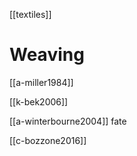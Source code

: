 [[textiles]]
# Weaving
[[a-miller1984]]

[[k-bek2006]]

[[a-winterbourne2004]] fate

[[c-bozzone2016]]